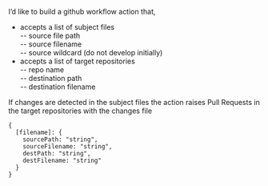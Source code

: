 I’d like to build a github workflow action that,

- accepts a list of subject files  
  -- source file path  
  -- source filename  
  -- source wildcard (do not develop initially)
- accepts a list of target repositories  
  -- repo name  
  -- destination path  
  -- destination filename

If changes are detected in the subject files the action raises Pull Requests in the target repositories with the changes file

```
{
  [filename]: {
    sourcePath: "string",
    sourceFilename: "string",
    destPath: "string",
    destFilename: "string"
  }
}
```

